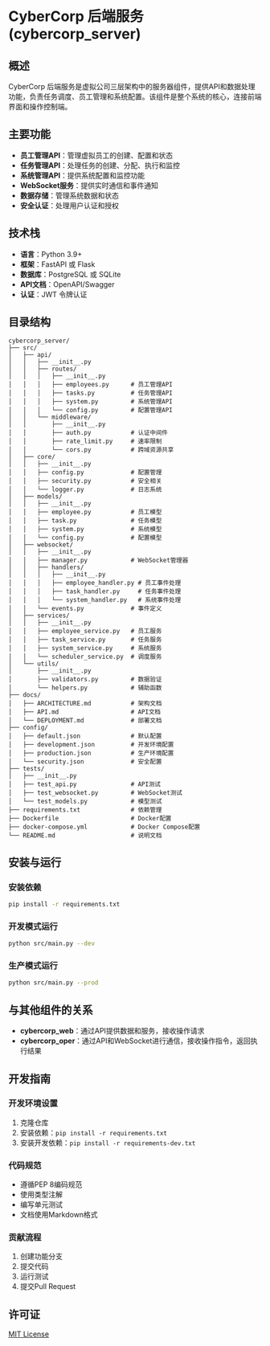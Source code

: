# CyberCorp 后端服务 (cybercorp_server)

## 概述
CyberCorp 后端服务是虚拟公司三层架构中的服务器组件，提供API和数据处理功能，负责任务调度、员工管理和系统配置。该组件是整个系统的核心，连接前端界面和操作控制端。

## 主要功能
- **员工管理API**：管理虚拟员工的创建、配置和状态
- **任务管理API**：处理任务的创建、分配、执行和监控
- **系统管理API**：提供系统配置和监控功能
- **WebSocket服务**：提供实时通信和事件通知
- **数据存储**：管理系统数据和状态
- **安全认证**：处理用户认证和授权

## 技术栈
- **语言**：Python 3.9+
- **框架**：FastAPI 或 Flask
- **数据库**：PostgreSQL 或 SQLite
- **API文档**：OpenAPI/Swagger
- **认证**：JWT 令牌认证

## 目录结构
```
cybercorp_server/
├── src/
│   ├── api/
│   │   ├── __init__.py
│   │   ├── routes/
│   │   │   ├── __init__.py
│   │   │   ├── employees.py      # 员工管理API
│   │   │   ├── tasks.py          # 任务管理API
│   │   │   ├── system.py         # 系统管理API
│   │   │   └── config.py         # 配置管理API
│   │   └── middleware/
│   │       ├── __init__.py
│   │       ├── auth.py           # 认证中间件
│   │       ├── rate_limit.py     # 速率限制
│   │       └── cors.py           # 跨域资源共享
│   ├── core/
│   │   ├── __init__.py
│   │   ├── config.py             # 配置管理
│   │   ├── security.py           # 安全相关
│   │   └── logger.py             # 日志系统
│   ├── models/
│   │   ├── __init__.py
│   │   ├── employee.py           # 员工模型
│   │   ├── task.py               # 任务模型
│   │   ├── system.py             # 系统模型
│   │   └── config.py             # 配置模型
│   ├── websocket/
│   │   ├── __init__.py
│   │   ├── manager.py            # WebSocket管理器
│   │   ├── handlers/
│   │   │   ├── __init__.py
│   │   │   ├── employee_handler.py # 员工事件处理
│   │   │   ├── task_handler.py     # 任务事件处理
│   │   │   └── system_handler.py   # 系统事件处理
│   │   └── events.py             # 事件定义
│   ├── services/
│   │   ├── __init__.py
│   │   ├── employee_service.py   # 员工服务
│   │   ├── task_service.py       # 任务服务
│   │   ├── system_service.py     # 系统服务
│   │   └── scheduler_service.py  # 调度服务
│   └── utils/
│       ├── __init__.py
│       ├── validators.py         # 数据验证
│       └── helpers.py            # 辅助函数
├── docs/
│   ├── ARCHITECTURE.md           # 架构文档
│   ├── API.md                    # API文档
│   └── DEPLOYMENT.md             # 部署文档
├── config/
│   ├── default.json              # 默认配置
│   ├── development.json          # 开发环境配置
│   ├── production.json           # 生产环境配置
│   └── security.json             # 安全配置
├── tests/
│   ├── __init__.py
│   ├── test_api.py               # API测试
│   ├── test_websocket.py         # WebSocket测试
│   └── test_models.py            # 模型测试
├── requirements.txt              # 依赖管理
├── Dockerfile                    # Docker配置
├── docker-compose.yml            # Docker Compose配置
└── README.md                     # 说明文档
```

## 安装与运行

### 安装依赖

```bash
pip install -r requirements.txt
```

### 开发模式运行

```bash
python src/main.py --dev
```

### 生产模式运行

```bash
python src/main.py --prod
```

## 与其他组件的关系

- **cybercorp_web**：通过API提供数据和服务，接收操作请求
- **cybercorp_oper**：通过API和WebSocket进行通信，接收操作指令，返回执行结果

## 开发指南

### 开发环境设置

1. 克隆仓库
2. 安装依赖：`pip install -r requirements.txt`
3. 安装开发依赖：`pip install -r requirements-dev.txt`

### 代码规范

- 遵循PEP 8编码规范
- 使用类型注解
- 编写单元测试
- 文档使用Markdown格式

### 贡献流程

1. 创建功能分支
2. 提交代码
3. 运行测试
4. 提交Pull Request

## 许可证

[MIT License](LICENSE)